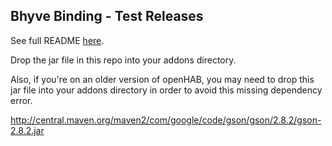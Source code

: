 ## Bhyve Binding - Test Releases

See full README [here](https://github.com/mhilbush/openhab2-addons/tree/bhyve-binding/bundles/org.openhab.binding.bhyve/README.md).

Drop the jar file in this repo into your addons directory.

Also, if you're on an older version of openHAB, you may need to drop this jar file into your addons directory in order to avoid this missing dependency error.

http://central.maven.org/maven2/com/google/code/gson/gson/2.8.2/gson-2.8.2.jar
